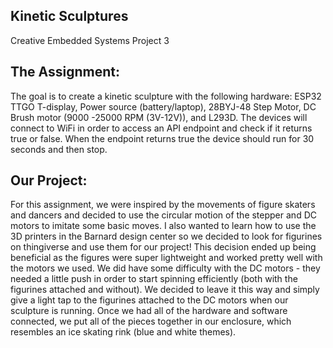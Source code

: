 ## Kinetic Sculptures
Creative Embedded Systems Project 3

## The Assignment:
The goal is to create a kinetic sculpture with the following hardware: ESP32 TTGO T-display, Power source (battery/laptop), 28BYJ-48 Step Motor, DC Brush motor (9000 -25000 RPM (3V-12V)), and L293D. The devices will connect to WiFi in order to access an API endpoint and check if it returns true or false. When the endpoint returns true the device should run for 30 seconds and then stop.  

## Our Project:
For this assignment, we were inspired by the movements of figure skaters and dancers and decided to use the circular motion of the stepper and DC motors to imitate some basic moves. I also wanted to learn how to use the 3D printers in the Barnard design center so we decided to look for figurines on thingiverse and use them for our project! This decision ended up being beneficial as the figures were super lightweight and worked pretty well with the motors we used. We did have some difficulty with the DC motors - they needed a little push in order to start spinning efficiently (both with the figurines attached and without). We decided to leave it this way and simply give a light tap to the figurines attached to the DC motors when our sculpture is running. Once we had all of the hardware and software connected, we put all of the pieces together in our enclosure, which resembles an ice skating rink (blue and white themes). 


